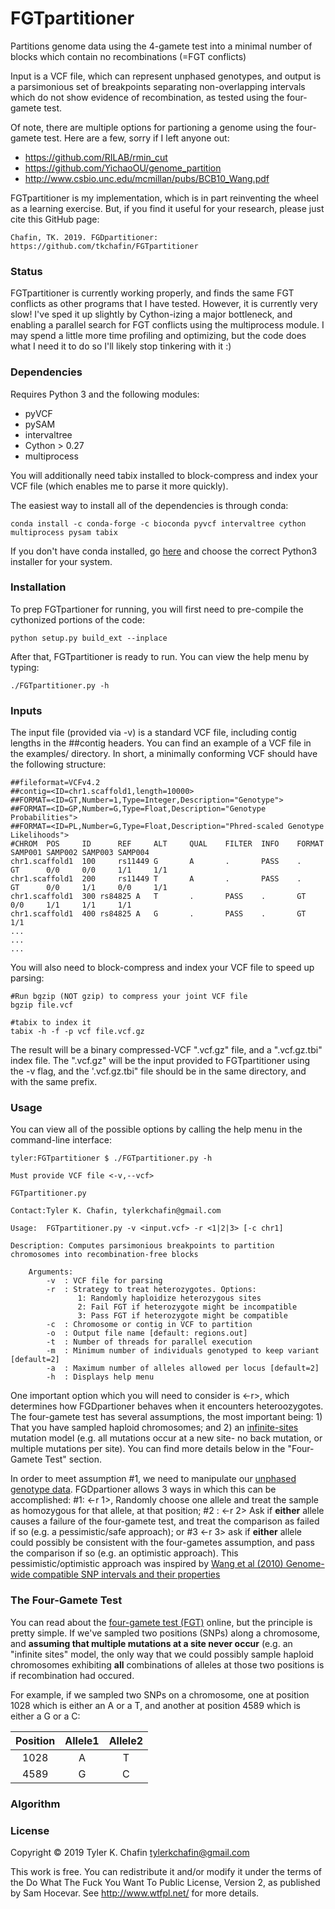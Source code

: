# FGTpartitioner
Partitions genome data using the 4-gamete test into a minimal number of blocks which contain no recombinations (=FGT conflicts)

Input is a VCF file, which can represent unphased genotypes, and output is a parsimonious set of breakpoints separating non-overlapping intervals which do not show evidence of recombination, as tested using the four-gamete test. 

Of note, there are multiple options for partioning a genome using the four-gamete test. Here are a few, sorry if I left anyone out:
- https://github.com/RILAB/rmin_cut
- https://github.com/YichaoOU/genome_partition
- http://www.csbio.unc.edu/mcmillan/pubs/BCB10_Wang.pdf

FGTpartitioner is my implementation, which is in part reinventing the wheel as a learning exercise. But, if you find it useful for your research, please just cite this GitHub page:
```
Chafin, TK. 2019. FGDpartitioner: https://github.com/tkchafin/FGTpartitioner
```


### Status
FGTpartitioner is currently working properly, and finds the same FGT conflicts as other programs that I have tested. However, it is currently very slow! I've sped it up slightly by Cython-izing a major bottleneck, and enabling a parallel search for FGT conflicts using the multiprocess module. I may spend a little more time profiling and optimizing, but the code does what I need it to do so I'll likely stop tinkering with it :)

### Dependencies
Requires Python 3 and the following modules:
- pyVCF 
- pySAM
- intervaltree
- Cython > 0.27 
- multiprocess

You will additionally need tabix installed to block-compress and index your VCF file (which enables me to parse it more quickly).

The easiest way to install all of the dependencies is through conda:
```
conda install -c conda-forge -c bioconda pyvcf intervaltree cython multiprocess pysam tabix
```

If you don't have conda installed, go [here](https://conda.io/en/latest/miniconda.html) and choose the correct Python3 installer for your system.

### Installation

To prep FGTpartioner for running, you will first need to pre-compile the cythonized portions of the code:
```
python setup.py build_ext --inplace
```
After that, FGTpartitioner is ready to run. You can view the help menu by typing:
```
./FGTpartitioner.py -h
```

### Inputs

The input file (provided via -v) is a standard VCF file, including contig lengths in the ##contig headers. You can find an example of a VCF file in the examples/ directory. In short, a minimally conforming VCF should have the following structure:
```
##fileformat=VCFv4.2
##contig=<ID=chr1.scaffold1,length=10000>
##FORMAT=<ID=GT,Number=1,Type=Integer,Description="Genotype">
##FORMAT=<ID=GP,Number=G,Type=Float,Description="Genotype Probabilities">
##FORMAT=<ID=PL,Number=G,Type=Float,Description="Phred-scaled Genotype Likelihoods">
#CHROM  POS     ID      REF     ALT     QUAL    FILTER  INFO    FORMAT  SAMP001 SAMP002 SAMP003 SAMP004
chr1.scaffold1  100     rs11449 G       A       .       PASS    .       GT      0/0     0/0     1/1     1/1
chr1.scaffold1  200     rs11449 T       A       .       PASS    .       GT      0/0     1/1     0/0     1/1
chr1.scaffold1  300 rs84825 A   T       .       PASS    .       GT      0/0     1/1     1/1     1/1
chr1.scaffold1  400 rs84825 A   G       .       PASS    .       GT      1/1
...
...
...
```

You will also need to block-compress and index your VCF file to speed up parsing:
```
#Run bgzip (NOT gzip) to compress your joint VCF file
bgzip file.vcf

#tabix to index it
tabix -h -f -p vcf file.vcf.gz
```
The result will be a binary compressed-VCF ".vcf.gz" file, and a ".vcf.gz.tbi" index file. The ".vcf.gz" will be the input provided to FGTpartitioner using the -v flag, and the '.vcf.gz.tbi" file should be in the same directory, and with the same prefix.

### Usage
You can view all of the possible options by calling the help menu in the command-line interface:

```
tyler:FGTpartitioner $ ./FGTpartitioner.py -h

Must provide VCF file <-v,--vcf>

FGTpartitioner.py

Contact:Tyler K. Chafin, tylerkchafin@gmail.com

Usage:  FGTpartitioner.py -v <input.vcf> -r <1|2|3> [-c chr1]

Description: Computes parsimonious breakpoints to partition chromosomes into recombination-free blocks

	Arguments:
		-v	: VCF file for parsing
		-r	: Strategy to treat heterozygotes. Options:
			   1: Randomly haploidize heterozygous sites
			   2: Fail FGT if heterozygote might be incompatible
			   3: Pass FGT if heterozygote might be compatible
		-c	: Chromosome or contig in VCF to partition
		-o	: Output file name [default: regions.out]
		-t	: Number of threads for parallel execution
		-m	: Minimum number of individuals genotyped to keep variant [default=2]
		-a	: Maximum number of alleles allowed per locus [default=2]
		-h	: Displays help menu
```
One important option which you will need to consider is <-r>, which determines how FGDpartioner behaves when it encounters heteroozygotes. The four-gamete test has several assumptions, the most important being: 1) That you have sampled haploid chromosomes; and 2) an [infinite-sites](https://en.wikipedia.org/wiki/Infinite_sites_model) mutation model (e.g. all mutations occur at a new site- no back mutation, or multiple mutations per site). You can find more details below in the "Four-Gamete Test" section.

In order to meet assumption #1, we need to manipulate our [unphased genotype data](https://www.biostars.org/p/7846/). FGDpartioner allows 3 ways in which this can be accomplished: #1: <-r 1>, Randomly choose one allele and treat the sample as homozygous for that allele, at that position; #2 : <-r 2> Ask if **either** allele causes a failure of the four-gamete test, and treat the comparison as failed if so (e.g. a pessimistic/safe approach); or #3 <-r 3> ask if **either** allele could possibly be consistent with the four-gametes assumption, and pass the comparison if so (e.g. an optimistic approach). This pessimistic/optimistic approach was inspired by [Wang et al (2010) Genome-wide compatible SNP intervals and their properties](https://www.ncbi.nlm.nih.gov/pmc/articles/PMC5690570/)

### The Four-Gamete Test
You can read about the [four-gamete test (FGT)](https://en.wikipedia.org/wiki/Four-gamete_test) online, but the principle is pretty simple. If we've sampled two positions (SNPs) along a chromosome, and **assuming that multiple mutations at a site never occur** (e.g. an "infinite sites" model, the only way that we could possibly sample haploid chromosomes exhibiting **all** combinations of alleles at those two positions is if recombination had occured. 

For example, if we sampled two SNPs on a chromosome, one at position 1028 which is either an A or a T, and another at position 4589 which is either a G or a C:

| Position     | Allele1   | Allele2  |
|:-----: |:-----:| :-----:|
| 1028     | A | T |
| 4589     | G | C |

### Algorithm












### License
Copyright © 2019 Tyler K. Chafin <tylerkchafin@gmail.com>

This work is free. You can redistribute it and/or modify it under the
terms of the Do What The Fuck You Want To Public License, Version 2,
as published by Sam Hocevar. See http://www.wtfpl.net/ for more details.
